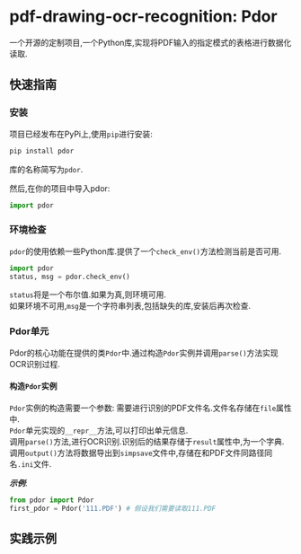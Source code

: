 # pdf-drawing-ocr-recognition: Pdor  

一个开源的定制项目,一个Python库,实现将PDF输入的指定模式的表格进行数据化读取.  

## 快速指南  

### 安装  

项目已经发布在PyPi上,使用`pip`进行安装:  

```cmd
pip install pdor
```

库的名称简写为`pdor`.  

然后,在你的项目中导入pdor:  
```python
import pdor
```

### 环境检查

`pdor`的使用依赖一些Python库.提供了一个`check_env()`方法检测当前是否可用.  

```python
import pdor
status, msg = pdor.check_env()
```
`status`将是一个布尔值.如果为真,则环境可用.  
如果环境不可用,`msg`是一个字符串列表,包括缺失的库,安装后再次检查.  

### Pdor单元  

Pdor的核心功能在提供的类`Pdor`中.通过构造`Pdor`实例并调用`parse()`方法实现OCR识别过程.  

#### 构造`Pdor`实例  

`Pdor`实例的构造需要一个参数: 需要进行识别的PDF文件名.文件名存储在`file`属性中.  
`Pdor`单元实现的`__repr__`方法,可以打印出单元信息.  
调用`parse()`方法,进行OCR识别.识别后的结果存储于`result`属性中,为一个字典.
调用`output()`方法将数据导出到`simpsave`文件中,存储在和PDF文件同路径同名`.ini`文件.  

***示例***:  

```python
from pdor import Pdor
first_pdor = Pdor('111.PDF') # 假设我们需要读取111.PDF
```

## 实践示例  

